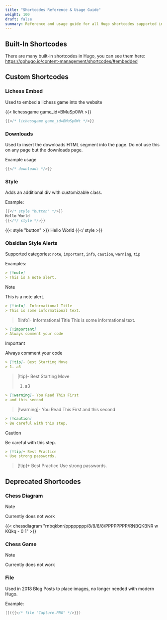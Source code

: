 ```yaml
---
title: "Shortcodes Reference & Usage Guide"
weight: 100
draft: false
summary: Reference and usage guide for all Hugo shortcodes supported in the LCZero theme, including examples and rendered output.
---
```


## Built-In Shortcodes

There are many built-in shortcodes in Hugo, you can see them here: https://gohugo.io/content-management/shortcodes/#embedded

## Custom Shortcodes

### Lichess Embed

Used to embed a lichess game into the website

{{< lichessgame game_id=BMuSp0Wt >}}

```go
{{</* lichessgame game_id=BMuSp0Wt */>}}
```

### Downloads

Used to insert the downloads HTML segment into the page. Do not use this on any page but the downloads page.

Example usage

```go
{{</* downloads */>}}
```

### Style

Adds an additional div with customizable class.

Example:
```go
{{</* style "button" */>}}
Hello World
{{</*/ style */>}}
```

{{< style "button" >}}
Hello World
{{</ style >}}

### Obsidian Style Alerts

Supported categories: `note`, `important`, `info`, `caution`, `warning`, `tip`

Examples:

```md
> [!note]
> This is a note alert.
```
> [!note]
> This is a note alert.

```md
> [!info]- Informational Title
> This is some informational text.
```
> [!info]- Informational Title
> This is some informational text.

```md
> [!important]
> Always comment your code
```

> [!important]
> Always comment your code

```md
> [!tip]- Best Starting Move
> 1. a3
```

> [!tip]- Best Starting Move
> 1. a3


```md
> [!warning]- You Read This First
> and this second
```

> [!warning]- You Read This First
> and this second

```md
> [!caution]
> Be careful with this step.
```

> [!caution]
> Be careful with this step.


```md
> [!tip]+ Best Practice
> Use strong passwords.
```

> [!tip]+ Best Practice
> Use strong passwords.

## Deprecated Shortcodes

### Chess Diagram

> [!NOTE]
> Currently does not work

{{< chessdiagram "rnbqkbnr/pppppppp/8/8/8/8/PPPPPPPP/RNBQKBNR w KQkq - 0 1" >}}

### Chess Game

> [!NOTE]
> Currently does not work

### File

Used in 2018 Blog Posts to place images, no longer needed with modern Hugo.

Example:
```go
[]({{</* file "Capture.PNG" */>}})
```
